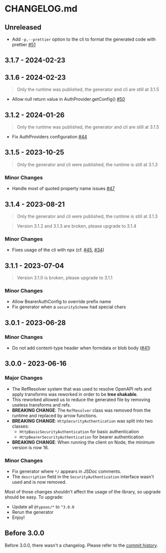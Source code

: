 # CHANGELOG.md

## Unreleased

- Add `-p,--prettier` option to the cli to format the generated code with prettier [#51](https://github.com/Embraser01/typoas/pull/51)

## 3.1.7 - 2024-02-23

## 3.1.6 - 2024-02-23

> Only the runtime was published, the generator and cli are still at 3.1.5

- Allow null return value in AuthProvider.getConfig() [#50](https://github.com/Embraser01/typoas/pull/50)

## 3.1.2 - 2024-01-26

> Only the runtime was published, the generator and cli are still at 3.1.5

- Fix AuthProviders configuration [#44](https://github.com/Embraser01/typoas/issues/44)

## 3.1.5 - 2023-10-25

> Only the generator and cli were published, the runtime is still at 3.1.3

### **Minor Changes**

- Handle most of quoted property name issues [#47](https://github.com/Embraser01/typoas/issues/47)

## 3.1.4 - 2023-08-21

> Only the generator and cli were published, the runtime is still at 3.1.3

> Version 3.1.2 and 3.1.3 are broken, please upgrade to 3.1.4

### **Minor Changes**

- Fixes usage of the cli with npx (cf. [#45](https://github.com/Embraser01/typoas/issues/45), [#34](https://github.com/Embraser01/typoas/issues/34))

## 3.1.1 - 2023-07-04

> Version 3.1.0 is broken, please upgrade to 3.1.1

### **Minor Changes**

- Allow BearerAuthConfig to override prefix name
- Fix generator when a `securityScheme` had special chars

## 3.0.1 - 2023-06-28

### **Minor Changes**

- Do not add content-type header when formdata or blob body ([#41](https://github.com/Embraser01/typoas/pull/41))

## 3.0.0 - 2023-06-16

### **Major Changes**

- The RefResolver system that was used to resolve OpenAPI refs
  and apply transforms was reworked in order to be **tree shakable**.
- This reworked allowed us to reduce the generated file by removing
  useless transforms and refs.
- **BREAKING CHANGE**: The `RefResolver` class was removed from the runtime
  and replaced by arrow functions.
- **BREAKING CHANGE**: `HttpSecurityAuthentication` was split into two classes:
  - `HttpBasicSecurityAuthentication` for basic authentication
  - `HttpBearerSecurityAuthentication` for bearer authentication
- **BREAKING CHANGE**: When running the client on Node, the minimum version is now 16.

### **Minor Changes**

- Fix generator where `*/` appears in JSDoc comments.
- The `description` field in the `SecurityAuthentication` interface wasn't used and is now removed.

Most of those changes shouldn't affect the usage of the library, so upgrade should be easy.
To upgrade:

- Update all `@typoas/*` to `^3.0.0`
- Rerun the generator
- Enjoy!

## Before 3.0.0

Before 3.0.0, there wasn't a changelog. Please refer to the [commit history](https://github.com/Embraser01/typoas/commits/main).

